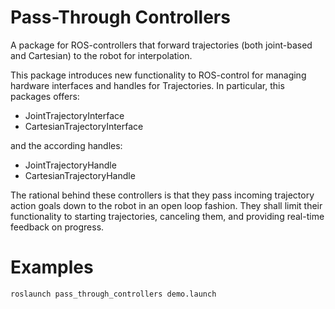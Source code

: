 # Pass-Through Controllers
A package for ROS-controllers that forward trajectories (both
joint-based and Cartesian) to the robot for interpolation.

This package introduces new functionality to ROS-control for managing hardware interfaces and handles for Trajectories.
In particular, this packages offers:

- JointTrajectoryInterface
- CartesianTrajectoryInterface

and the according handles:
- JointTrajectoryHandle
- CartesianTrajectoryHandle

The rational behind these controllers is that they pass incoming trajectory action goals down to the robot in an open loop fashion.
They shall limit their functionality to starting trajectories, canceling them, and providing real-time feedback on progress.

# Examples

```bash
roslaunch pass_through_controllers demo.launch
```

